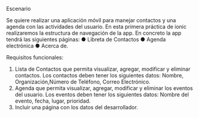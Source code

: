 Escenario

Se quiere realizar una aplicación móvil para manejar contactos y una agenda con las
actividades del usuario. En esta primera práctica de ionic realizaremos la estructura de
navegación de la app. En concreto la app tendrá las siguientes páginas:
	● Libreta de Contactos
	● Agenda electrónica
	● Acerca de.

Requisitos funcionales:
1. Lista de Contactos que permita visualizar, agregar, modificar y eliminar contactos.
Los contactos deben tener los siguientes datos: Nombre, Organización,Número de
Teléfono, Correo Electrónico.
2. Agenda que permita visualizar, agregar, modificar y eliminar los eventos del usuario.
Los eventos deben tener los siguientes datos: Nombre del evento, fecha, lugar,
prioridad.
3. Incluir una página con los datos del desarrollador.
